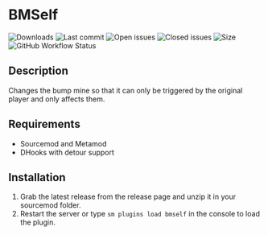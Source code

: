 # BMSelf


![Downloads](https://img.shields.io/github/downloads/zer0k-z/BMSelf/total?style=flat-square) ![Last commit](https://img.shields.io/github/last-commit/zer0k-z/BMSelf?style=flat-square) ![Open issues](https://img.shields.io/github/issues/zer0k-z/BMSelf?style=flat-square) ![Closed issues](https://img.shields.io/github/issues-closed/zer0k-z/BMSelf?style=flat-square) ![Size](https://img.shields.io/github/repo-size/zer0k-z/BMSelf?style=flat-square) ![GitHub Workflow Status](https://img.shields.io/github/workflow/status/zer0k-z/BMSelf/Compile%20with%20SourceMod?style=flat-square)

## Description ##
Changes the bump mine so that it can only be triggered by the original player and only affects them.

## Requirements ##
- Sourcemod and Metamod
- DHooks with detour support

## Installation ##
1. Grab the latest release from the release page and unzip it in your sourcemod folder.
2. Restart the server or type `sm plugins load bmself` in the console to load the plugin.
